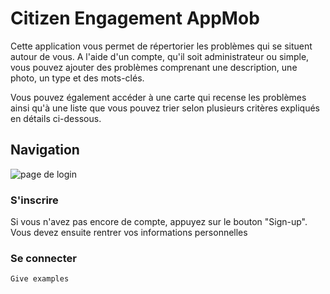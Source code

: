 # Citizen Engagement AppMob

Cette application vous permet de répertorier les problèmes qui se situent autour de vous. A l'aide d'un compte, qu'il soit administrateur ou
simple, vous pouvez ajouter des problèmes comprenant une description, une photo, un type et des mots-clés.

Vous pouvez également accéder à une carte qui recense les problèmes ainsi qu'à une liste que vous pouvez trier
selon plusieurs critères expliqués en détails ci-dessous. 

## Navigation

![page de login](assets/screenshots/login.png)

### S'inscrire

Si vous n'avez pas encore de compte, appuyez sur le bouton "Sign-up". Vous devez ensuite rentrer vos informations personnelles

### Se connecter

```
Give examples
```


